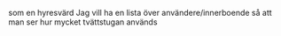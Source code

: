 som en hyresvärd
Jag vill ha en lista över användere/innerboende 
så att man ser hur mycket tvättstugan används
